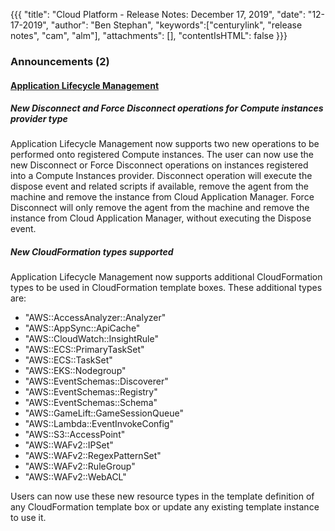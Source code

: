 {{{
"title": "Cloud Platform - Release Notes: December 17, 2019",
"date": "12-17-2019",
"author": "Ben Stephan",
"keywords":["centurylink", "release notes", "cam", "alm"],
"attachments": [],
"contentIsHTML": false
}}}

### Announcements (2)

#### [Application Lifecycle Management](https://www.ctl.io/cloud-application-manager/application-lifecycle-management/)

##### New Disconnect and Force Disconnect operations for Compute instances provider type

Application Lifecycle Management now supports two new operations to be performed onto registered Compute instances. The user can now use the new Disconnect or Force Disconnect operations on instances registered into a Compute Instances provider. Disconnect operation will execute the dispose event and related scripts if available, remove the agent from the machine and remove the instance from Cloud Application Manager. Force Disconnect will only remove the agent from the machine and remove the instance from Cloud Application Manager, without executing the Dispose event.

##### New CloudFormation types supported

Application Lifecycle Management now supports additional CloudFormation types to be used in CloudFormation template boxes. These additional types are:

* "AWS::AccessAnalyzer::Analyzer"
* "AWS::AppSync::ApiCache"
* "AWS::CloudWatch::InsightRule"
* "AWS::ECS::PrimaryTaskSet"
* "AWS::ECS::TaskSet"
* "AWS::EKS::Nodegroup"
* "AWS::EventSchemas::Discoverer"
* "AWS::EventSchemas::Registry"
* "AWS::EventSchemas::Schema"
* "AWS::GameLift::GameSessionQueue"
* "AWS::Lambda::EventInvokeConfig"
* "AWS::S3::AccessPoint"
* "AWS::WAFv2::IPSet"
* "AWS::WAFv2::RegexPatternSet"
* "AWS::WAFv2::RuleGroup"
* "AWS::WAFv2::WebACL"

Users can now use these new resource types in the template definition of any CloudFormation template box or update any existing template instance to use it.
